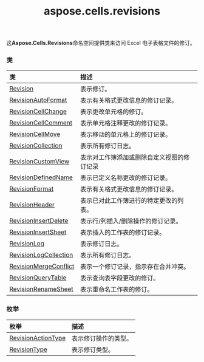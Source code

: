 ﻿---
title: aspose.cells.revisions
second_title: Aspose.Cells for Python via .NET API 参考资料
description:
type: docs
weight: 10
url: /zh/python-net/aspose.cells.revisions/
is_root: false
---
这**Aspose.Cells.Revisions**命名空间提供类来访问 Excel 电子表格文件的修订。

### 类
|类|描述|
| :- | :- |
| [Revision](/cells/zh/python-net/aspose.cells.revisions/revision) |表示修订。|
| [RevisionAutoFormat](/cells/zh/python-net/aspose.cells.revisions/revisionautoformat) |表示有关格式更改信息的修订记录。|
| [RevisionCellChange](/cells/zh/python-net/aspose.cells.revisions/revisioncellchange) |表示更改单元格的修订。|
| [RevisionCellComment](/cells/zh/python-net/aspose.cells.revisions/revisioncellcomment) |表示单元格注释更改的修订记录。|
| [RevisionCellMove](/cells/zh/python-net/aspose.cells.revisions/revisioncellmove) |表示移动的单元格上的修订记录。|
| [RevisionCollection](/cells/zh/python-net/aspose.cells.revisions/revisioncollection) |表示所有修订日志。|
| [RevisionCustomView](/cells/zh/python-net/aspose.cells.revisions/revisioncustomview) |表示对工作簿添加或删除自定义视图的修订记录|
| [RevisionDefinedName](/cells/zh/python-net/aspose.cells.revisions/revisiondefinedname) |表示已定义名称更改的修订记录。|
| [RevisionFormat](/cells/zh/python-net/aspose.cells.revisions/revisionformat) |表示有关格式更改信息的修订记录。|
| [RevisionHeader](/cells/zh/python-net/aspose.cells.revisions/revisionheader) |表示已对此工作簿进行的特定更改的列表。|
| [RevisionInsertDelete](/cells/zh/python-net/aspose.cells.revisions/revisioninsertdelete) |表示行/列插入/删除操作的修订记录。|
| [RevisionInsertSheet](/cells/zh/python-net/aspose.cells.revisions/revisioninsertsheet) |表示插入的工作表的修订记录。|
| [RevisionLog](/cells/zh/python-net/aspose.cells.revisions/revisionlog) |表示修订日志。|
| [RevisionLogCollection](/cells/zh/python-net/aspose.cells.revisions/revisionlogcollection) |表示所有修订日志。|
| [RevisionMergeConflict](/cells/zh/python-net/aspose.cells.revisions/revisionmergeconflict) |表示一个修订记录，指示存在合并冲突。|
| [RevisionQueryTable](/cells/zh/python-net/aspose.cells.revisions/revisionquerytable) |表示查询表字段更改的修订。|
| [RevisionRenameSheet](/cells/zh/python-net/aspose.cells.revisions/revisionrenamesheet) |表示重命名工作表的修订。|


### 枚举
|枚举|描述|
| :- | :- |
| [RevisionActionType](/cells/zh/python-net/aspose.cells.revisions/revisionactiontype) |表示修订操作的类型。|
| [RevisionType](/cells/zh/python-net/aspose.cells.revisions/revisiontype) |表示修订类型。|


